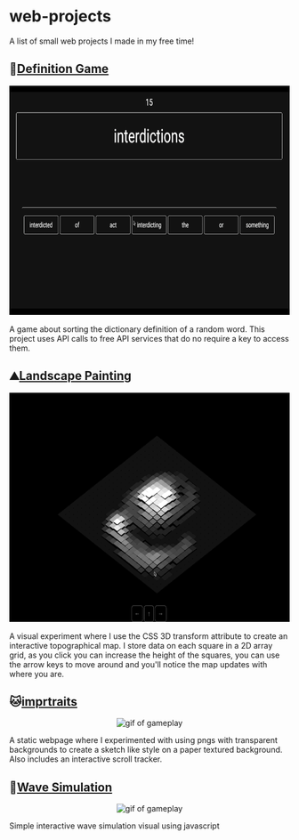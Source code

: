 # web-projects
A list of small web projects I made in my free time!

## 📕[Definition Game](https://myjeandev.github.io/web-projects/websites/definition-game/index.html)  
<p align="center">
  <img alt="gif of gameplay" src="./READMEdefineThis.gif" width="698" height="412" />  
</p>
A game about sorting the dictionary definition of a random word. This project uses API calls to free API services that do no require a key to access them.

## ⛰️[Landscape Painting](https://myjeandev.github.io/web-projects/websites/topography-painting/index.html)  
<p align="center">
  <img alt="gif of gameplay" src="./READMELandscapePainting.gif" width="698" height="412" />  
</p>
A visual experiment where I use the CSS 3D transform attribute to create an interactive topographical map. I store data on each square in a 2D array grid, as you click you can increase the height of the squares, you can use the arrow keys to move around and you'll notice the map updates with where you are.

## 🐱[imprtraits](https://myjeandev.github.io/web-projects/websites/imprtraits/default.html)  
<p align="center">
  <img alt="gif of gameplay" src="./READMEImprtraits.png" width="722" height="361" />  
</p>
A static webpage where I experimented with using pngs with transparent backgrounds to create a sketch like style on a paper textured background. Also includes an interactive scroll tracker.

## 🌊[Wave Simulation](https://myjeandev.github.io/web-projects/websites/wave-simulation/index.html)  
<p align="center">
  <img alt="gif of gameplay" src="./READMEWaves.gif" width="698" height="412" />  
</p>
Simple interactive wave simulation visual using javascript
